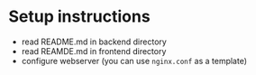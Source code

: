 # Setup instructions

- read README.md in backend directory
- read REAMDE.md in frontend directory
- configure webserver (you can use `nginx.conf` as a template)
